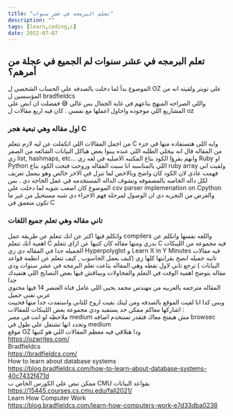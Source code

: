 ```yaml
---
title: "تعلم البرمجه في عشر سنوات"
description: ""
tags: [learn,coding,c]
date: 2022-07-07
---
```


  
## تعلم البرمجه في عشر سنوات لم الجميع في عجلة من أمرهم؟  
الموضوع بدأ لما دخلت بالصدفه علي الحساب الشخصي ل OZ علي تويتر ولقيته انه من المؤسسين ل bradfieldcs  
واللي الصراحه المنهج بتاعهم في غاية الجمال بس غالي 😅 ففضلت ان ابص علي المشاريع اللي موجوده واحاول اعملها مع نفسي . كان فيه اربع مقالات ل oz  
### اول مقاله وهي تبعية هجر C  
من اجمل المقالات اللي اتكملت عن ليه لازم تتعلم C وايه اللي هتستفاده منها في جزء من المقاله قال انه بيخلي الطلبه اللي عنده يبنوا بعض هياكل البيانات الشائعه من الصفر زي list, hashmaps, etc... وانهم يقرؤا الكود بتاع المكتبه الاصليه في لغه زي Ruby او Python اللي بالمناسبه انا سبت المقاله وروحت فتحت الكود بتاع ruby array ولقيت اني فهمت عادي لان الكود كان واضح وبالاخص لما تنزل في الاخر خالص وهو بيعمل تعريف لكل داله الخاصه بالمصفوفه وتشوف الداله المستخدمه في عمل الحاجه دي . بس الموضوع كان اصعب شويه لما دخلت علي csv parser implemenation on Cpython
والغرض من التجربه دي ان الوصول لمرحلة فهم الاجزاء دي شبه مستحيل من غير ما تكون متعمق في C  
### تاني مقاله وهي تعلم جميع اللغات  
واتكلم فيها اكتر عن انك تتعلم عن طريقة عمل compilers واللغه نفسها واتكلم عن اهمية انك تتعلم C بدري ومنها مقاله كان كتبها عن ازاي تتعلم C فيه مجموعة من اللينكات الجميله جدا في المقاله دي زي  Hyperpolyglot و  Learn X in Y Minutes
فيه مقالات تانيه جميله انصح بقرايتها كلها زي (كيف يعمل الحاسوب , كيف تتعلم عن انظمة قواعد البيانات  )
نرجع تاني لاول نقطه وهي المقاله بتاعت تعلم البرمجه في عشر سنوات ودي مقاله بتوضح اهمية الوقت في التعلم والمحاولات وبيناقش فيها بعض النصايح اللي هتفيدك جدا  
المقاله مترجمه بالعربيه من مهندس محمد يحيى اللي عامل قناة العنصر 14 فيها محتوي عربي تقني جميل  
وبس كدا انا لقيت الموقع بالصدفه ومن لينك بقيت اروح للتاني واستفدت جدا منها فحبيت اشاركها معاكم ممكن حد يستفيد ودي مجموعة بعض اللينكات للمقالات :  
ملاحظه لو انت في مصر medium مش هيفتح معاك فتقدر تستخدم اضافه browsec وتحدد انها تشتغل علي طول في medium  
موقع OZ ودا هتلاقي فيه معظم المقالات اللي هو كتبها  
https://ozwrites.com/  
Bradfieldcs  
https://bradfieldcs.com/  
How to learn about database systems  
https://blog.bradfieldcs.com/how-to-learn-about-database-systems-40c7432f471d  
ممكن تبص علي الكورس الخاص ب CMU بقواعد البيانات  
https://15445.courses.cs.cmu.edu/fall2021/  
Learn How Computer Work  
https://blog.bradfieldcs.com/learn-how-computers-work-e7d33dba0238
